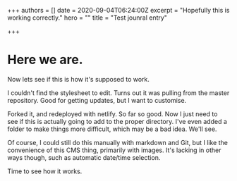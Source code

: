 +++
authors = []
date = 2020-09-04T06:24:00Z
excerpt = "Hopefully this is working correctly."
hero = ""
title = "Test jounral entry"

+++
# Here we are.

Now lets see if this is how it's supposed to work.

I couldn't find the stylesheet to edit. Turns out it was pulling from the master repository. Good for getting updates, but I want to customise.

Forked it, and redeployed with netlify. So far so good. Now I just need to see if this is actually going to add to the proper directory. I've even added a folder to make things more difficult, which may be a bad idea. We'll see.

Of course, I could still do this manually with markdown and Git, but I like the convenience of this CMS thing, primarily with images. It's lacking in other ways though, such as automatic date/time selection.

Time to see how it works.